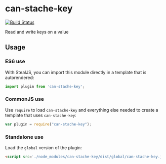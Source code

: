 # can-stache-key

[![Build Status](https://travis-ci.org/canjs/can-stache-key.png?branch=master)](https://travis-ci.org/canjs/can-stache-key)

Read and write keys on a value

## Usage

### ES6 use

With StealJS, you can import this module directly in a template that is autorendered:

```js
import plugin from 'can-stache-key';
```

### CommonJS use

Use `require` to load `can-stache-key` and everything else
needed to create a template that uses `can-stache-key`:

```js
var plugin = require("can-stache-key");
```

### Standalone use

Load the `global` version of the plugin:

```html
<script src='./node_modules/can-stache-key/dist/global/can-stache-key.js'></script>
```
